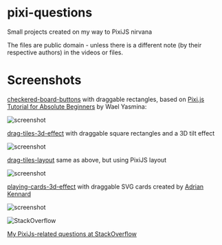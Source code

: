 pixi-questions
==========
Small projects created on my way to PixiJS nirvana

The files are public domain - unless there is a different note (by their respective authors) in the videos or files.

Screenshots
==========

[checkered-board-buttons](https://github.com/afarber/pixi-questions/tree/master/checkered-board-buttons) with draggable rectangles, based on [Pixi.js Tutorial for Absolute Beginners](https://youtube.com/watch?v=kkbzL5dXezU&list=PLjcjAqAnHd1ELH6j5RZaT2Ilvwj1sMCi6) by Wael Yasmina:

![screenshot](https://raw.github.com/afarber/pixi-questions/master/checkered-board-buttons/screenshot.gif)

[drag-tiles-3d-effect](https://github.com/afarber/pixi-questions/tree/master/drag-tiles-3d-effect) with draggable square rectangles and a 3D tilt effect

![screenshot](https://raw.github.com/afarber/pixi-questions/master/drag-tiles-3d-effect/screenshot.gif)

[drag-tiles-layout](https://github.com/afarber/pixi-questions/tree/master/drag-tiles-layout) same as above, but using PixiJS layout

![screenshot](https://raw.github.com/afarber/pixi-questions/master/drag-tiles-layout/screenshot.gif)

[playing-cards-3d-effect](https://github.com/afarber/pixi-questions/tree/master/playing-cards-3d-effect) with draggable SVG cards created by [Adrian Kennard](https://www.me.uk/cards/)

![screenshot](https://raw.github.com/afarber/pixi-questions/master/playing-cards-3d-effect/screenshot.gif)

![StackOverflow](http://stackoverflow.com/users/flair/165071.png)

[My PixiJs-related questions at StackOverflow](http://stackoverflow.com/search?q=user:165071+[pixijs])
